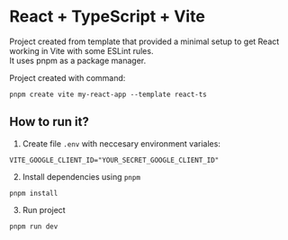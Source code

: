 # React + TypeScript + Vite

Project created from template that provided a minimal setup to get React working in Vite with some ESLint rules.  
It uses pnpm as a package manager.

Project created with command:
```
pnpm create vite my-react-app --template react-ts
```

## How to run it?

1. Create file `.env` with neccesary environment variales:
```
VITE_GOOGLE_CLIENT_ID="YOUR_SECRET_GOOGLE_CLIENT_ID"
```

2. Install dependencies using `pnpm`
```
pnpm install
```

3. Run project
```
pnpm run dev
```